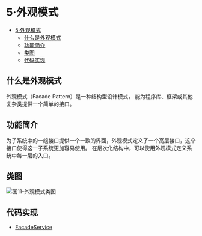 # 5·外观模式

- [5·外观模式](#5外观模式)
  - [什么是外观模式](#什么是外观模式)
  - [功能简介](#功能简介)
  - [类图](#类图)
  - [代码实现](#代码实现)

## 什么是外观模式
外观模式（Facade Pattern）是一种结构型设计模式， 能为程序库、框架或其他复杂类提供一个简单的接口。

## 功能简介
为子系统中的一组接口提供一个一致的界面，外观模式定义了一个高层接口，这个接口使得这一子系统更加容易使用。
在层次化结构中，可以使用外观模式定义系统中每一层的入口。

## 类图
![图11-外观模式类图](images/图11-外观模式类图.png)

## 代码实现
- [FacadeService](/src/main/java/com/ly/pattern/facade/FacadeService.java)
